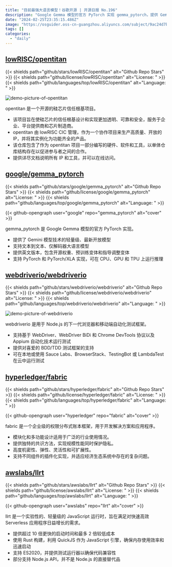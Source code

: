 ```yaml
---
title: "目前最强大语言模型！谷歌开源 | 开源日报 No.196"
description: "Google Gemma 模型的官方 PyTorch 实现 gemma_pytorch，提供 Gemini 模型技术的轻量级开放模型，支持多种语言模型，包含开源权重和预训练变体，支持 PyTorch 和 PyTorch/XLA 实现，可在多种硬件上运行推理。体验最新的模型技术，实现更多可能性。"
date: "2024-02-25T23:35:15.486Z"
image: "https://osguider.oss-cn-guangzhou.aliyuncs.com/subject/9ac24d7b1cb92cde59bbde892a72edaa.png"
tags: []
categories:
  - "daily"
---
```


## [lowRISC/opentitan](https://github.com/lowRISC/opentitan)

{{< shields path="github/stars/lowRISC/opentitan" alt="Github Repo Stars" >}} {{< shields path="github/license/lowRISC/opentitan" alt="License: " >}} {{< shields path="github/languages/top/lowRISC/opentitan" alt="Language: " >}}

![demo-picture-of-opentitan](https://static.osguider.com/subject/github/lowRISC/opentitan/cc9dfe4a000cdbec58f2fcf4f9cfbbec.png)

opentitan 是一个开源的硅芯片信任根基项目。

- 该项目旨在使硅芯片的信任根基设计和实现更加透明、可靠和安全，服务于企业、平台提供商和芯片制造商。
- opentitan 由 lowRISC CIC 管理，作为一个协作项目来生产高质量、开放的 IP，并将其实例化为功能齐全的产品。
- 该仓库包含了作为 opentitan 项目一部分编写的硬件、软件和工具，以单体仓库结构存在以促进参与者之间的合作。
- 提供详尽文档说明所有 IP 和工具，并可以在线访问。
  
## [google/gemma_pytorch](https://github.com/google/gemma_pytorch)

{{< shields path="github/stars/google/gemma_pytorch" alt="Github Repo Stars" >}} {{< shields path="github/license/google/gemma_pytorch" alt="License: " >}} {{< shields path="github/languages/top/google/gemma_pytorch" alt="Language: " >}}

{{< github-opengraph user="google" repo="gemma_pytorch" alt="cover" >}}

gemma_pytorch 是 Google Gemma 模型的官方 PyTorch 实现。

- 提供了 Gemini 模型技术的轻量级、最新开放模型
- 支持文本到文本、仅解码器大语言模型
- 提供英文版本，包含开源权重、预训练变体和指导调整变体
- 支持 PyTorch 和 PyTorch/XLA 实现，可在 CPU、GPU 和 TPU 上运行推理
  
## [webdriverio/webdriverio](https://github.com/webdriverio/webdriverio)

{{< shields path="github/stars/webdriverio/webdriverio" alt="Github Repo Stars" >}} {{< shields path="github/license/webdriverio/webdriverio" alt="License: " >}} {{< shields path="github/languages/top/webdriverio/webdriverio" alt="Language: " >}}

![demo-picture-of-webdriverio](https://static.osguider.com/subject/github/webdriverio/webdriverio/0fd6d1fcffe9d7a333c618416156936e.svg)

webdriverio 是用于 Node.js 的下一代浏览器和移动端自动化测试框架。

- 支持基于 WebDriver、WebDriver BiDi 和 Chrome DevTools 协议以及 Appium 自动化技术运行测试
- 提供对喜爱的 BDD/TDD 测试框架的支持
- 可在本地或使用 Sauce Labs、BrowserStack、TestingBot 或 LambdaTest 在云中运行测试
  
## [hyperledger/fabric](https://github.com/hyperledger/fabric)

{{< shields path="github/stars/hyperledger/fabric" alt="Github Repo Stars" >}} {{< shields path="github/license/hyperledger/fabric" alt="License: " >}} {{< shields path="github/languages/top/hyperledger/fabric" alt="Language: " >}}

{{< github-opengraph user="hyperledger" repo="fabric" alt="cover" >}}

fabric 是一个企业级的权限分布式账本框架，用于开发解决方案和应用程序。

- 模块化和多功能设计适用于广泛的行业使用情况。
- 提供独特的共识方法，实现规模性能同时保护隐私。
- 高度机密性、弹性、灵活性和可扩展性。
- 支持不同组件的插件化实现，并适应经济生态系统中存在的复杂问题。
  
## [awslabs/llrt](https://github.com/awslabs/llrt)

{{< shields path="github/stars/awslabs/llrt" alt="Github Repo Stars" >}} {{< shields path="github/license/awslabs/llrt" alt="License: " >}} {{< shields path="github/languages/top/awslabs/llrt" alt="Language: " >}}

{{< github-opengraph user="awslabs" repo="llrt" alt="cover" >}}

llrt 是一个实验性的、轻量级的 JavaScript 运行时，旨在满足对快速高效 Serverless 应用程序日益增长的需求。

- 提供超过 10 倍更快的启动时间和最多 2 倍较低成本
- 使用 Rust 构建，利用 QuickJS 作为 JavaScript 引擎，确保内存使用效率和迅速启动
- 支持 ES2020，并提供测试运行器以确保代码兼容性
- 部分支持 Node.js API，并不是 Node.js 的直接替代品
  
